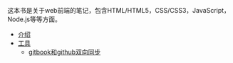 这本书是关于web前端的笔记，包含HTML/HTML5，CSS/CSS3，JavaScript，Node.js等等方面。

* [介绍](README.md)
* [工具](tools/README.md)
  + [gitbook和github双向同步](tools/github-gitbook.md)



